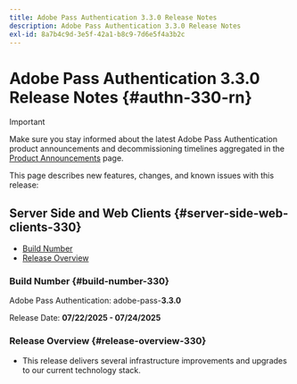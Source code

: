 ```yaml
---
title: Adobe Pass Authentication 3.3.0 Release Notes
description: Adobe Pass Authentication 3.3.0 Release Notes
exl-id: 8a7b4c9d-3e5f-42a1-b8c9-7d6e5f4a3b2c
---
```

# Adobe Pass Authentication 3.3.0 Release Notes {#authn-330-rn}

>[!IMPORTANT]
>
> Make sure you stay informed about the latest Adobe Pass Authentication product announcements and decommissioning timelines aggregated in the [Product Announcements](/help/authentication/product-announcements.md) page.

This page describes new features, changes, and known issues with this release:

## Server Side and Web Clients {#server-side-web-clients-330}

* [Build Number](#build-number-330)
* [Release Overview](#release-overview-330)

### Build Number {#build-number-330}

Adobe Pass Authentication: adobe-pass-**3.3.0**

Release Date: **07/22/2025 - 07/24/2025**

### Release Overview {#release-overview-330}

* This release delivers several infrastructure improvements and upgrades to our current technology stack.

